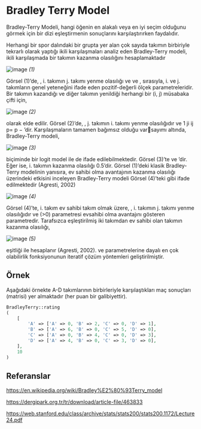 # Bradley Terry Model

Bradley-Terry Modeli, hangi öğenin en alakalı veya en iyi seçim olduğunu görmek için bir dizi eşleştirmenin sonuçlarını karşılaştırırken faydalıdır.

Herhangi bir spor dalındaki bir grupta yer alan çok sayıda takımın birbiriyle tekrarlı olarak yaptığı ikili karşılaşmaları analiz eden Bradley-Terry modeli, ikili karşılaşmada bir takımın kazanma olasılığını hesaplamaktadır

![image](https://github.com/user-attachments/assets/99cc575f-b2b3-4ba1-b9a3-6fbaa0f9eaa0) *(1)*

Görsel (1)’de, , i. takımın j. takımı yenme olasılığı ve ve , sırasıyla, i. ve j. takımların genel yeteneğini ifade eden pozitif-değerli ölçek parametreleridir. Bir takımın kazandığı ve diğer takımın yenildiği herhangi bir (i, j) müsabaka çifti için,

![image](https://github.com/user-attachments/assets/18695fd2-ab31-48db-b8c8-6c9faef742a4) *(2)*

olarak elde edilir. Görsel (2)’de, , j. takımın i. takımı yenme olasılığıdır ve 1 ji ij p= p − ’dir. Karşılaşmaların tamamen bağımsız olduğu varsayımı altında, Bradley-Terry modeli,

![image](https://github.com/user-attachments/assets/0a04abba-937e-42c2-b7ab-b4295752c02f) *(3)*

biçiminde bir logit model ile de ifade edilebilmektedir. Görsel (3)’te ve ’dir. Eğer ise, i. takımın kazanma olasılığı 0.5’dir. Görsel (1)’deki klasik Bradley-Terry modelinin yanısıra, ev sahibi olma avantajının kazanma olasılığı üzerindeki etkisini inceleyen Bradley-Terry modeli Görsel (4)’teki gibi ifade edilmektedir (Agresti, 2002)

![image](https://github.com/user-attachments/assets/cec9775a-040c-4aa7-9fe9-8457ff1147c3) *(4)*

Görsel (4)’te, i. takım ev sahibi takım olmak üzere, , i. takımın j. takımı yenme olasılığıdır ve (>0) parametresi evsahibi olma avantajını gösteren parametredir. Tarafsızca eşleştirilmiş iki takımdan ev sahibi olan takımın kazanma olasılığı,

![image](https://github.com/user-attachments/assets/a1151f94-d2b1-4f59-9bf9-f68d2f9dc606) *(5)*

eşitliği ile hesaplanır (Agresti, 2002). ve parametrelerine dayalı en çok olabilirlik fonksiyonunun iteratif çözüm yöntemleri geliştirilmiştir.

## Örnek

Aşağıdaki örnekte A-D takımlarının birbirleriyle karşılaştıkları maç sonuçları (matrisi) yer almaktadır (her puan bir galibiyettir).
```php
BradleyTerry::rating
(
    [
        'A' => ['A' => 0, 'B' => 2, 'C' => 0, 'D' => 1],
        'B' => ['A' => 6, 'B' => 0, 'C' => 5, 'D' => 0],
        'C' => ['A' => 0, 'B' => 4, 'C' => 0, 'D' => 3],
        'D' => ['A' => 4, 'B' => 0, 'C' => 3, 'D' => 0],
    ],
    10
)
```

## Referanslar

https://en.wikipedia.org/wiki/Bradley%E2%80%93Terry_model

https://dergipark.org.tr/tr/download/article-file/463833

https://web.stanford.edu/class/archive/stats/stats200/stats200.1172/Lecture24.pdf
